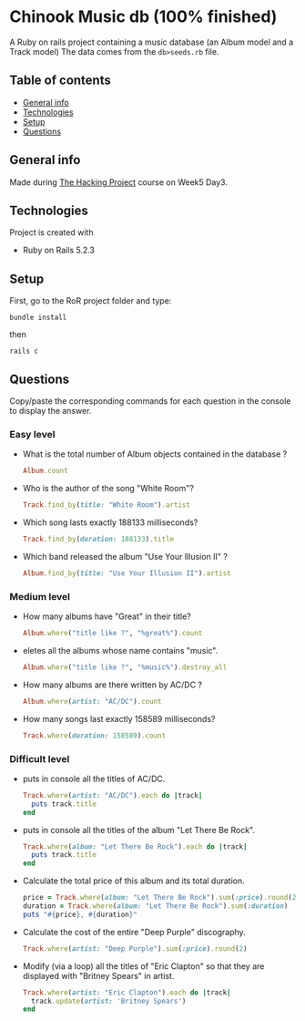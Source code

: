 # Chinook Music db (100% finished)

A Ruby on rails project containing a music database (an Album model and a Track model)
The data comes from the `db>seeds.rb` file.

## Table of contents

- [General info](#general-info)
- [Technologies](#technologies)
- [Setup](#setup)
- [Questions](#questions)

## General info

Made during [The Hacking Project](https://www.thehackingproject.org) course on Week5 Day3.

## Technologies

Project is created with

- Ruby on Rails 5.2.3

## Setup

First, go to the RoR project folder and type:

```
bundle install
```

then

```
rails c
```

## Questions

Copy/paste the corresponding commands for each question in the console to display the answer.

### Easy level

- What is the total number of Album objects contained in the database ?

  ```ruby
  Album.count
  ```

- Who is the author of the song "White Room"?

  ```ruby
  Track.find_by(title: "White Room").artist
  ```

- Which song lasts exactly 188133 milliseconds?

  ```ruby
  Track.find_by(duration: 188133).title
  ```

- Which band released the album "Use Your Illusion II" ?
  ```ruby
  Album.find_by(title: "Use Your Illusion II").artist
  ```

### Medium level

- How many albums have "Great" in their title?

  ```ruby
  Album.where("title like ?", "%great%").count
  ```

- eletes all the albums whose name contains "music".

  ```ruby
  Album.where("title like ?", "%music%").destroy_all
  ```

- How many albums are there written by AC/DC ?

  ```ruby
  Album.where(artist: "AC/DC").count
  ```

- How many songs last exactly 158589 milliseconds?
  ```ruby
  Track.where(duration: 158589).count
  ```

### Difficult level

- puts in console all the titles of AC/DC.

  ```ruby
  Track.where(artist: "AC/DC").each do |track|
    puts track.title
  end
  ```

- puts in console all the titles of the album "Let There Be Rock".

  ```ruby
  Track.where(album: "Let There Be Rock").each do |track|
    puts track.title
  end
  ```

- Calculate the total price of this album and its total duration.

  ```ruby
  price = Track.where(album: "Let There Be Rock").sum(:price).round(2)
  duration = Track.where(album: "Let There Be Rock").sum(:duration)
  puts "#{price}, #{duration}"
  ```

- Calculate the cost of the entire "Deep Purple" discography.

  ```ruby
  Track.where(artist: "Deep Purple").sum(:price).round(2)
  ```

- Modify (via a loop) all the titles of "Eric Clapton" so that they are displayed with "Britney Spears" in artist.

  ```ruby
  Track.where(artist: "Eric Clapton").each do |track|
    track.update(artist: 'Britney Spears')
  end
  ```
